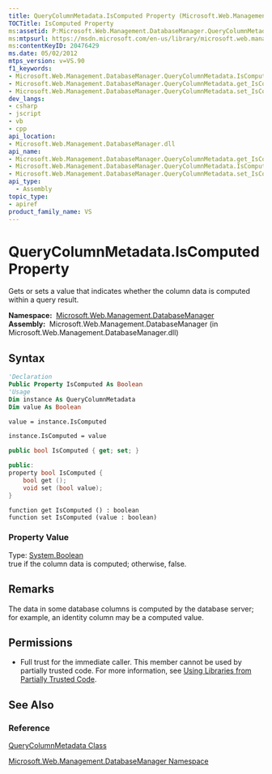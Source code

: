 ```yaml
---
title: QueryColumnMetadata.IsComputed Property (Microsoft.Web.Management.DatabaseManager)
TOCTitle: IsComputed Property
ms:assetid: P:Microsoft.Web.Management.DatabaseManager.QueryColumnMetadata.IsComputed
ms:mtpsurl: https://msdn.microsoft.com/en-us/library/microsoft.web.management.databasemanager.querycolumnmetadata.iscomputed(v=VS.90)
ms:contentKeyID: 20476429
ms.date: 05/02/2012
mtps_version: v=VS.90
f1_keywords:
- Microsoft.Web.Management.DatabaseManager.QueryColumnMetadata.IsComputed
- Microsoft.Web.Management.DatabaseManager.QueryColumnMetadata.get_IsComputed
- Microsoft.Web.Management.DatabaseManager.QueryColumnMetadata.set_IsComputed
dev_langs:
- csharp
- jscript
- vb
- cpp
api_location:
- Microsoft.Web.Management.DatabaseManager.dll
api_name:
- Microsoft.Web.Management.DatabaseManager.QueryColumnMetadata.get_IsComputed
- Microsoft.Web.Management.DatabaseManager.QueryColumnMetadata.IsComputed
- Microsoft.Web.Management.DatabaseManager.QueryColumnMetadata.set_IsComputed
api_type:
  - Assembly
topic_type:
- apiref
product_family_name: VS
---
```


# QueryColumnMetadata.IsComputed Property

Gets or sets a value that indicates whether the column data is computed within a query result.

**Namespace:**  [Microsoft.Web.Management.DatabaseManager](microsoft-web-management-databasemanager-namespace.md)  
**Assembly:**  Microsoft.Web.Management.DatabaseManager (in Microsoft.Web.Management.DatabaseManager.dll)

## Syntax

```vb
'Declaration
Public Property IsComputed As Boolean
'Usage
Dim instance As QueryColumnMetadata
Dim value As Boolean

value = instance.IsComputed

instance.IsComputed = value
```

```csharp
public bool IsComputed { get; set; }
```

```cpp
public:
property bool IsComputed {
    bool get ();
    void set (bool value);
}
```

```jscript
function get IsComputed () : boolean
function set IsComputed (value : boolean)
```

### Property Value

Type: [System.Boolean](https://msdn.microsoft.com/library/a28wyd50)  
true if the column data is computed; otherwise, false.  

## Remarks

The data in some database columns is computed by the database server; for example, an identity column may be a computed value.

## Permissions

  - Full trust for the immediate caller. This member cannot be used by partially trusted code. For more information, see [Using Libraries from Partially Trusted Code](https://msdn.microsoft.com/library/8skskf63).

## See Also

### Reference

[QueryColumnMetadata Class](querycolumnmetadata-class-microsoft-web-management-databasemanager.md)

[Microsoft.Web.Management.DatabaseManager Namespace](microsoft-web-management-databasemanager-namespace.md)

